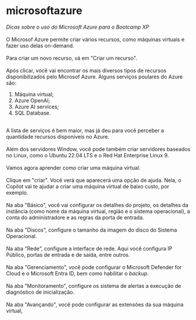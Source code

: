 # microsoftazure
<em>Dicas sobre o uso do Microsoft Azure para o Bootcamp XP</em>
<br>
<br>
O Microsof Azure permite criar vários recursos, como máquinas virtuais e fazer uso delas on-demand. <br>
<br>
Para criar um novo recurso, vá em "Criar um recurso". 
<br>
<br>
Após clicar, você vai encontrar os mais diversos tipos de recursos disponibilizados pelo Microsof Azure. Alguns serviços poulares do Azure são:
<br>
1) Máquina virtual; <br>
2) Azure OpenAI; <br>
3) Azure AI services; <br>
4) SQL Database. <br>
<br>
A lista de serviços é bem maior, mas já deu para você perceber a quantidade recursos disponíveis no Azure.<br>
<br>
Além dos servidores Window, você pode também criar servidores baseados no Linux, como o Ubuntu 22.04 LTS e o Red Hat Enterprise Linux 9. <br>
<br>
Vamos agora aprender como criar uma máquina virtual.<br>
<br>
Clique em "criar". Você verá que aparecerá uma opção de ajuda. Nela, o Copilot vai te ajudar a criar uma máquina virtual de baixo custo, por exemplo.<br>
<br>
Na aba "Básico", você vai configurar os detalhes do projeto, os detalhes da instância (como nome da máquina virtual, região e o sistema operacional), a conta do administradore e as regras da porta de entrada.<br>
<br>
Na aba "Discos", configure o tamanho da imagem do disco do Sistema Operacional. <br><br>
Na aba "Rede", configure a interface de rede. Aqui você configura IP Público, portas de entrada e de saída, entre outros. <br>
<br>
Na aba "Gerenciamento", você pode configurar o Microsoft Defender for Cloud e o Microsoft Entra ID, bem como habilitar o <em>backup</em>.<br>
<br>
Na aba "Monitoramento", configure os sistema de alertas a execução de diagnóstico de inicialização.<br>
<br>
Na aba "Avançando", você pode configurar as extensões da sua máquina virtual, 
